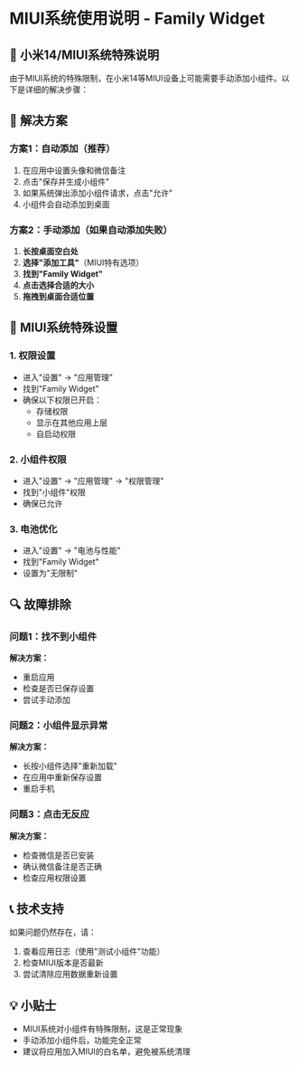 # MIUI系统使用说明 - Family Widget

## 🚨 小米14/MIUI系统特殊说明

由于MIUI系统的特殊限制，在小米14等MIUI设备上可能需要手动添加小组件。以下是详细的解决步骤：

## 🔧 解决方案

### 方案1：自动添加（推荐）
1. 在应用中设置头像和微信备注
2. 点击"保存并生成小组件"
3. 如果系统弹出添加小组件请求，点击"允许"
4. 小组件会自动添加到桌面

### 方案2：手动添加（如果自动添加失败）
1. **长按桌面空白处**
2. **选择"添加工具"**（MIUI特有选项）
3. **找到"Family Widget"**
4. **点击选择合适的大小**
5. **拖拽到桌面合适位置**

## 📱 MIUI系统特殊设置

### 1. 权限设置
- 进入"设置" → "应用管理"
- 找到"Family Widget"
- 确保以下权限已开启：
  - 存储权限
  - 显示在其他应用上层
  - 自启动权限

### 2. 小组件权限
- 进入"设置" → "应用管理" → "权限管理"
- 找到"小组件"权限
- 确保已允许

### 3. 电池优化
- 进入"设置" → "电池与性能"
- 找到"Family Widget"
- 设置为"无限制"

## 🔍 故障排除

### 问题1：找不到小组件
**解决方案：**
- 重启应用
- 检查是否已保存设置
- 尝试手动添加

### 问题2：小组件显示异常
**解决方案：**
- 长按小组件选择"重新加载"
- 在应用中重新保存设置
- 重启手机

### 问题3：点击无反应
**解决方案：**
- 检查微信是否已安装
- 确认微信备注是否正确
- 检查应用权限设置

## 📞 技术支持

如果问题仍然存在，请：
1. 查看应用日志（使用"测试小组件"功能）
2. 检查MIUI版本是否最新
3. 尝试清除应用数据重新设置

## 💡 小贴士

- MIUI系统对小组件有特殊限制，这是正常现象
- 手动添加小组件后，功能完全正常
- 建议将应用加入MIUI的白名单，避免被系统清理 